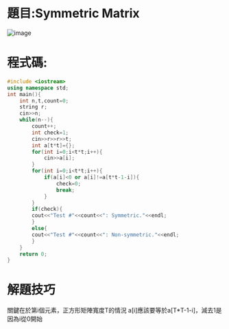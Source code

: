 # 題目:Symmetric Matrix 
![image](https://github.com/HoChenYu/Programming-practice/assets/63805851/a8864b0d-767d-49c1-a6a1-a52ba8c5c7c7)
# 程式碼:
````C++
#include <iostream>
using namespace std;
int main(){
	int n,t,count=0;
	string r;
	cin>>n;
	while(n--){
		count++;
		int check=1;
		cin>>r>>r>>t;
		int a[t*t]={};
		for(int i=0;i<t*t;i++){
			cin>>a[i];
		}
		for(int i=0;i<t*t;i++){
			if(a[i]<0 or a[i]!=a[t*t-1-i]){
				check=0;
				break;
			}
		}
		if(check){
		cout<<"Test #"<<count<<": Symmetric."<<endl;
		}
		else{
		cout<<"Test #"<<count<<": Non-symmetric."<<endl;
		}
	}
	return 0;
}
````
# 解題技巧
關鍵在於第i個元素，正方形矩陣寬度T的情況
a[i]應該要等於a[T*T-1-i]，減去1是因為i從0開始
